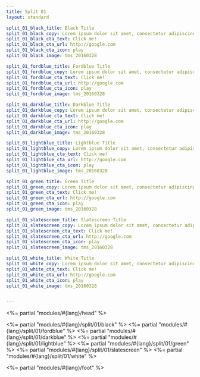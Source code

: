 ```yaml
---
title: Split 01
layout: standard

split_01_black_title: Black Title
split_01_black_copy: Lorem ipsum dolor sit amet, consectetur adipiscing elit, sed do eiusmod tempor incididunt ut labore et dolore magna aliqua. Ut enim ad minim veniam, quis nostrud exercitation ullamco laboris nisi ut aliquip ex ea commodo consequat.
split_01_black_cta_text: Click me!
split_01_black_cta_url: http://google.com
split_01_black_cta_icon: play
split_01_black_image: tms_20160328

split_01_fordblue_title: Fordblue Title
split_01_fordblue_copy: Lorem ipsum dolor sit amet, consectetur adipiscing elit, sed do eiusmod tempor incididunt ut labore et dolore magna aliqua. Ut enim ad minim veniam, quis nostrud exercitation ullamco laboris nisi ut aliquip ex ea commodo consequat.
split_01_fordblue_cta_text: Click me!
split_01_fordblue_cta_url: http://google.com
split_01_fordblue_cta_icon: play
split_01_fordblue_image: tms_20160328

split_01_darkblue_title: Darkblue Title
split_01_darkblue_copy: Lorem ipsum dolor sit amet, consectetur adipiscing elit, sed do eiusmod tempor incididunt ut labore et dolore magna aliqua. Ut enim ad minim veniam, quis nostrud exercitation ullamco laboris nisi ut aliquip ex ea commodo consequat.
split_01_darkblue_cta_text: Click me!
split_01_darkblue_cta_url: http://google.com
split_01_darkblue_cta_icon: play
split_01_darkblue_image: tms_20160328

split_01_lightblue_title: Lightblue Title
split_01_lightblue_copy: Lorem ipsum dolor sit amet, consectetur adipiscing elit, sed do eiusmod tempor incididunt ut labore et dolore magna aliqua. Ut enim ad minim veniam, quis nostrud exercitation ullamco laboris nisi ut aliquip ex ea commodo consequat.
split_01_lightblue_cta_text: Click me!
split_01_lightblue_cta_url: http://google.com
split_01_lightblue_cta_icon: play
split_01_lightblue_image: tms_20160328

split_01_green_title: Green Title
split_01_green_copy: Lorem ipsum dolor sit amet, consectetur adipiscing elit, sed do eiusmod tempor incididunt ut labore et dolore magna aliqua. Ut enim ad minim veniam, quis nostrud exercitation ullamco laboris nisi ut aliquip ex ea commodo consequat.
split_01_green_cta_text: Click me!
split_01_green_cta_url: http://google.com
split_01_green_cta_icon: play
split_01_green_image: tms_20160328

split_01_slatescreen_title: Slatescreen Title
split_01_slatescreen_copy: Lorem ipsum dolor sit amet, consectetur adipiscing elit, sed do eiusmod tempor incididunt ut labore et dolore magna aliqua. Ut enim ad minim veniam, quis nostrud exercitation ullamco laboris nisi ut aliquip ex ea commodo consequat.
split_01_slatescreen_cta_text: Click me!
split_01_slatescreen_cta_url: http://google.com
split_01_slatescreen_cta_icon: play
split_01_slatescreen_image: tms_20160328

split_01_white_title: White Title
split_01_white_copy: Lorem ipsum dolor sit amet, consectetur adipiscing elit, sed do eiusmod tempor incididunt ut labore et dolore magna aliqua. Ut enim ad minim veniam, quis nostrud exercitation ullamco laboris nisi ut aliquip ex ea commodo consequat.
split_01_white_cta_text: Click me!
split_01_white_cta_url: http://google.com
split_01_white_cta_icon: play
split_01_white_image: tms_20160328


---
```


<%= partial "modules/#{lang}/head" %>

<%= partial "modules/#{lang}/split/01/black" %>
<%= partial "modules/#{lang}/split/01/fordblue" %>
<%= partial "modules/#{lang}/split/01/darkblue" %>
<%= partial "modules/#{lang}/split/01/lightblue" %>
<%= partial "modules/#{lang}/split/01/green" %>
<%= partial "modules/#{lang}/split/01/slatescreen" %>
<%= partial "modules/#{lang}/split/01/white" %>

<%= partial "modules/#{lang}/foot" %>